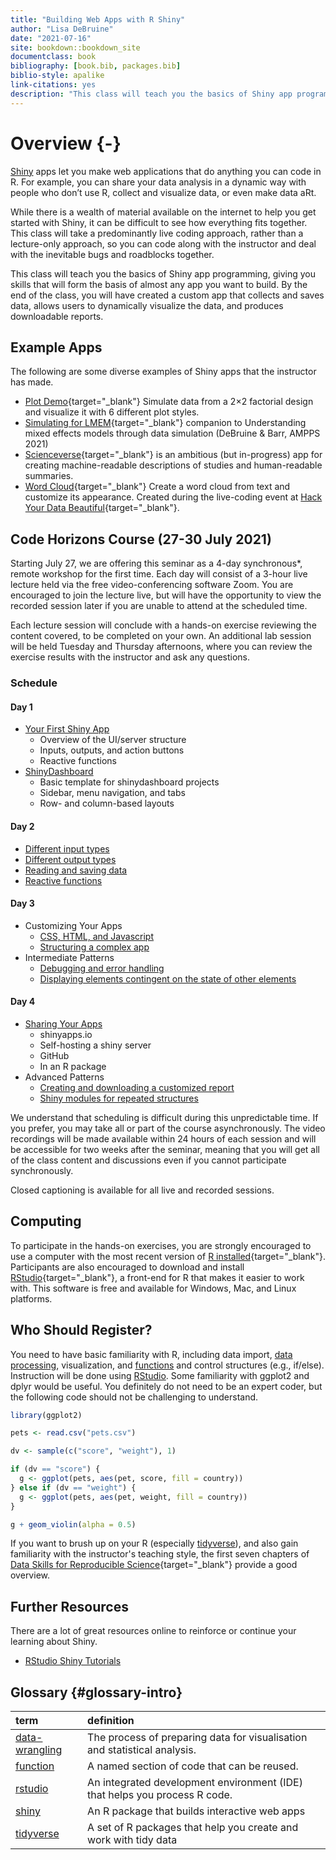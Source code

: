 ```yaml
--- 
title: "Building Web Apps with R Shiny"
author: "Lisa DeBruine"
date: "2021-07-16"
site: bookdown::bookdown_site
documentclass: book
bibliography: [book.bib, packages.bib]
biblio-style: apalike
link-citations: yes
description: "This class will teach you the basics of Shiny app programming, giving you skills that will form the basis of almost any app you want to build. By the end of the class, you will have created a custom app that collects and saves data, allows users to dynamically visualize the data, and produces downloadable reports."
---
```





# Overview {-}

<a class='glossary' target='_blank' title='An R package that builds interactive web apps' href='https://psyteachr.github.io/glossary/s#shiny'>Shiny</a> apps let you make web applications that do anything you can code in R. For example, you can share your data analysis in a dynamic way with people who don’t use R, collect and visualize data, or even make data aRt.

While there is a wealth of material available on the internet to help you get started with Shiny, it can be difficult to see how everything fits together. This class will take a predominantly live coding approach, rather than a lecture-only approach, so you can code along with the instructor and deal with the inevitable bugs and roadblocks together.

This class will teach you the basics of Shiny app programming, giving you skills that will form the basis of almost any app you want to build. By the end of the class, you will have created a custom app that collects and saves data, allows users to dynamically visualize the data, and produces downloadable reports.

## Example Apps

The following are some diverse examples of Shiny apps that the instructor has made.

* [Plot Demo](https://shiny.psy.gla.ac.uk/debruine/plotdemo/){target="_blank"} Simulate data from a 2×2 factorial design and visualize it with 6 different plot styles.
* [Simulating for LMEM](https://shiny.psy.gla.ac.uk/lmem_sim/){target="_blank"} companion to Understanding mixed effects models through data simulation (DeBruine & Barr, AMPPS 2021)
* [Scienceverse](http://shiny.ieis.tue.nl/scienceverse/){target="_blank"} is an ambitious (but in-progress) app for creating machine-readable descriptions of studies and human-readable summaries.
* [Word Cloud](https://shiny.psy.gla.ac.uk/debruine/wordcloud/){target="_blank"} Create a word cloud from text and customize its appearance. Created during the live-coding event at [Hack Your Data Beautiful](https://psyteachr.github.io/hack-your-data/){target="_blank"}.




## Code Horizons Course (27-30 July 2021)

Starting July 27, we are offering this seminar as a 4-day synchronous*, remote workshop for the first time. Each day will consist of a 3-hour live lecture held via the free video-conferencing software Zoom. You are encouraged to join the lecture live, but will have the opportunity to view the recorded session later if you are unable to attend at the scheduled time.

Each lecture session will conclude with a hands-on exercise reviewing the content covered, to be completed on your own. An additional lab session will be held Tuesday and Thursday afternoons, where you can review the exercise results with the instructor and ask any questions.

### Schedule

#### Day 1

* [Your First Shiny App](#first-app)
    * Overview of the UI/server structure
    * Inputs, outputs, and action buttons
    * Reactive functions
* [ShinyDashboard](#shinydashboard)
    * Basic template for shinydashboard projects
    * Sidebar, menu navigation, and tabs
    * Row- and column-based layouts

#### Day 2

* [Different input types](#inputs)
* [Different output types](#outputs)
* [Reading and saving data](#data)
* [Reactive functions](#reactives)

#### Day 3

* Customizing Your Apps
    * [CSS, HTML, and Javascript](#web)
    * [Structuring a complex app](#structure)
* Intermediate Patterns
    * [Debugging and error handling](#debugging)
    * [Displaying elements contingent on the state of other elements](#contingency)

#### Day 4

* [Sharing Your Apps](#sharing)
    * shinyapps.io
    * Self-hosting a shiny server
    * GitHub
    * In an R package
* Advanced Patterns
    * [Creating and downloading a customized report](#reports)
    * [Shiny modules for repeated structures](#modules)

We understand that scheduling is difficult during this unpredictable time. If you prefer, you may take all or part of the course asynchronously. The video recordings will be made available within 24 hours of each session and will be accessible for two weeks after the seminar, meaning that you will get all of the class content and discussions even if you cannot participate synchronously.

Closed captioning is available for all live and recorded sessions.


## Computing

To participate in the hands-on exercises, you are strongly encouraged to use a computer with the most recent version of [R installed](https://www.r-project.org/){target="_blank"}. Participants are also encouraged to download and install [RStudio](https://www.rstudio.com/products/rstudio/download/){target="_blank"}, a front-end for R that makes it easier to work with. This software is free and available for Windows, Mac, and Linux platforms.

## Who Should Register?

You need to have basic familiarity with R, including data import, <a class='glossary' target='_blank' title='The process of preparing data for visualisation and statistical analysis.' href='https://psyteachr.github.io/glossary/d#data-wrangling'>data processing</a>, visualization, and <a class='glossary' target='_blank' title='A named section of code that can be reused.' href='https://psyteachr.github.io/glossary/f#function'>functions</a> and control structures (e.g., if/else). Instruction will be done using <a class='glossary' target='_blank' title='An integrated development environment (IDE) that helps you process R code.' href='https://psyteachr.github.io/glossary/r#rstudio'>RStudio</a>. Some familiarity with ggplot2 and dplyr would be useful. You definitely do not need to be an expert coder, but the following code should not be challenging to understand.


```r
library(ggplot2)

pets <- read.csv("pets.csv")

dv <- sample(c("score", "weight"), 1)

if (dv == "score") {
  g <- ggplot(pets, aes(pet, score, fill = country))
} else if (dv == "weight") {
  g <- ggplot(pets, aes(pet, weight, fill = country))
}

g + geom_violin(alpha = 0.5)
```


If you want to brush up on your R (especially <a class='glossary' target='_blank' title='A set of R packages that help you create and work with tidy data' href='https://psyteachr.github.io/glossary/t#tidyverse'>tidyverse</a>), and also gain familiarity with the instructor's teaching style, the first seven chapters of [Data Skills for Reproducible Science](https://psyteachr.github.io/msc-data-skills/){target="_blank"} provide a good overview.

## Further Resources

There are a lot of great resources online to reinforce or continue your learning about Shiny.

* [RStudio Shiny Tutorials](https://shiny.rstudio.com/tutorial/)
        
## Glossary {#glossary-intro}



|term                                                                                                                |definition                                                                 |
|:-------------------------------------------------------------------------------------------------------------------|:--------------------------------------------------------------------------|
|<a class='glossary' target='_blank' href='https://psyteachr.github.io/glossary/d#data-wrangling'>data-wrangling</a> |The process of preparing data for visualisation and statistical analysis.  |
|<a class='glossary' target='_blank' href='https://psyteachr.github.io/glossary/f#function'>function</a>             |A named section of code that can be reused.                                |
|<a class='glossary' target='_blank' href='https://psyteachr.github.io/glossary/r#rstudio'>rstudio</a>               |An integrated development environment (IDE) that helps you process R code. |
|<a class='glossary' target='_blank' href='https://psyteachr.github.io/glossary/s#shiny'>shiny</a>                   |An R package that builds interactive web apps                              |
|<a class='glossary' target='_blank' href='https://psyteachr.github.io/glossary/t#tidyverse'>tidyverse</a>           |A set of R packages that help you create and work with tidy data           |




